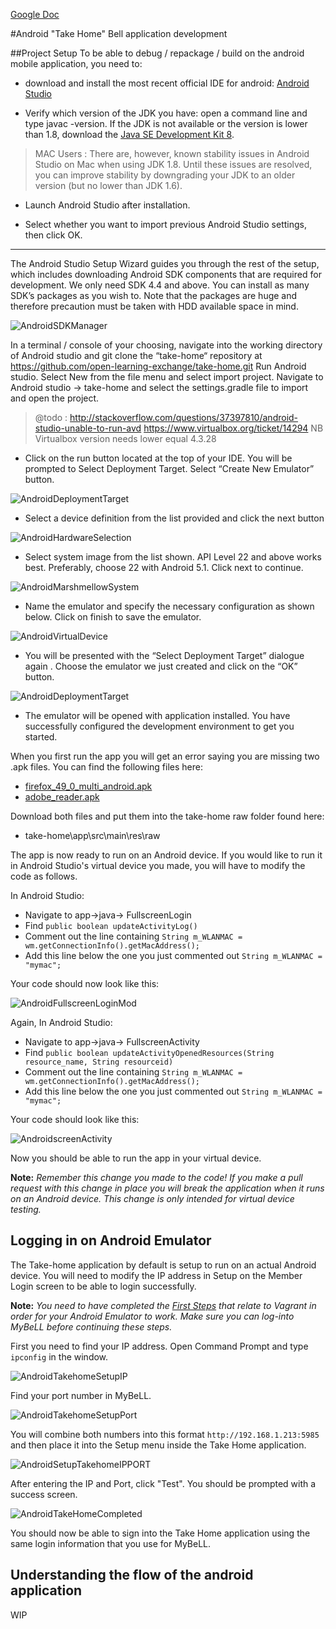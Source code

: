 [Google Doc](https://docs.google.com/document/d/1JUePcj0W9mg6Ea__lakJK-Zd6ZFXchmqdbztLqIU4Cs/edit#heading=h.ieliyf4f8pjx)

#Android "Take Home" Bell application development

##Project Setup
To be able to debug / repackage / build on the android mobile application, you need to:

- download and install the most recent official IDE for android: [Android Studio](https://developer.android.com/studio/index.html) 

- Verify which version of the JDK you have: open a command line and type javac -version. If the JDK is not available or the version is lower than 1.8, download the [Java SE Development Kit 8](http://www.oracle.com/technetwork/java/javase/downloads/jdk8-downloads-2133151.html).

> MAC Users : There are, however, known stability issues in Android Studio on Mac when using JDK 1.8. Until these issues are resolved, you can improve stability by downgrading your JDK to an older version (but no lower than JDK 1.6).

- Launch Android Studio after installation.

- Select whether you want to import previous Android Studio settings, then click OK.

---

The Android Studio Setup Wizard guides you through the rest of the setup, which includes downloading Android SDK components that are required for development. 
 We only need SDK 4.4 and above. You can install as many SDK’s packages as you wish to. Note that the packages are huge and therefore precaution must be taken with HDD available space in mind.

![AndroidSDKManager](uploads/images/AndroidSDKManager.png)


In a terminal / console of your choosing, navigate into the working directory of Android studio and git clone the “take-home“ repository at https://github.com/open-learning-exchange/take-home.git
Run Android studio. Select New from the file menu and select import project.
Navigate to Android studio -> take-home and select the settings.gradle file to import and open the project.

>@todo : 
>http://stackoverflow.com/questions/37397810/android-studio-unable-to-run-avd
>https://www.virtualbox.org/ticket/14294 NB Virtualbox version needs lower equal 4.3.28

- Click on the run button located at the top of your IDE. You will be prompted to Select Deployment Target. Select “Create New Emulator” button.

![AndroidDeploymentTarget](uploads/images/AndroidDeploymentTarget.png)

- Select a device definition from the list provided and click the next button
           
![AndroidHardwareSelection](uploads/images/AndroidHardwareSelection.png)

- Select system image from the list shown. API Level 22 and above works best. Preferably, choose 22 with Android 5.1. Click next to continue.
	
![AndroidMarshmellowSystem](uploads/images/AndroidMarshmellowSystem.png)

- Name the emulator and specify the necessary configuration as shown below. Click on finish to save the emulator. 
	
![AndroidVirtualDevice](uploads/images/AndroidVirtualDevice.png)

- You will be presented with the “Select Deployment Target” dialogue again . Choose the emulator we just created and click on the “OK” button.

![AndroidDeploymentTarget](uploads/images/AndroidDeploymentTarget.png)

- The emulator will be opened with application installed. You have successfully configured the development environment to get you started. 

When you first run the app you will get an error saying you are missing two .apk files. You can find the following files here:

- [firefox_49_0_multi_android.apk](https://drive.google.com/file/d/0Bw7aA5bLT2P9TTBNSDl3VzgtVnc/view)
- [adobe_reader.apk](https://drive.google.com/open?id=0Bw7aA5bLT2P9UmhlcHA1R1BoZnM) 

Download both files and put them into the take-home raw folder found here:

- take-home\app\src\main\res\raw

The app is now ready to run on an Android device. If you would like to run it in Android Studio's virtual device you made, you will have to modify the code as follows.

In Android Studio:
- Navigate to app->java-> FullscreenLogin
- Find ```public boolean updateActivityLog()```
- Comment out the line containing ```String m_WLANMAC = wm.getConnectionInfo().getMacAddress();```
- Add this line below the one you just commented out ```String m_WLANMAC = "mymac";```

Your code should now look like this:

![AndroidFullscreenLoginMod](uploads/images/AndroidFullscreenLoginMod.png)

Again, In Android Studio:
- Navigate to app->java-> FullscreenActivity
- Find ```public boolean updateActivityOpenedResources(String resource_name, String resourceid)```
- Comment out the line containing ```String m_WLANMAC = wm.getConnectionInfo().getMacAddress();```
- Add this line below the one you just commented out ```String m_WLANMAC = "mymac";```

Your code should look like this:

![AndroidscreenActivity](uploads/images/AndroidscreenActivityMod.png)

Now you should be able to run the app in your virtual device.

**Note:** *Remember this change you made to the code! If you make a pull request with this change in place you will break the application when it runs on an Android device. This change is only intended for virtual device testing.*

## Logging in on Android Emulator
The Take-home application by default is setup to run on an actual Android device. You will need to modify the IP address in Setup on the Member Login screen to be able to login successfully.

**Note:** *You need to have completed the [First Steps](http://open-learning-exchange.github.io/#!pages/firststeps.md) that relate to Vagrant in order for your Android Emulator to work. Make sure you can log-into MyBeLL before continuing these steps.*

First you need to find your IP address. Open Command Prompt and type ```ipconfig``` in the window.

![AndroidTakehomeSetupIP](uploads/images/AndroidTakehomeSetupIP.png)

Find your port number in MyBeLL.

![AndroidTakehomeSetupPort](uploads/images/AndroidTakehomeSetupPort.png)

You will combine both numbers into this format ```http://192.168.1.213:5985``` and then place it into the Setup menu inside the Take Home application.

![AndroidSetupTakehomeIPPORT](uploads/images/AndroidSetupTakehomeIPPORT.png)

After entering the IP and Port, click "Test". You should be prompted with a success screen.

![AndroidTakeHomeCompleted](uploads/images/AndroidTakeHomeCompleted.png)

You should now be able to sign into the Take Home application using the same login information that you use for MyBeLL.


## Understanding the flow of the android application
WIP
